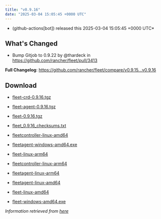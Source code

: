 ```yaml
---
title: "v0.9.16"
date: "2025-03-04 15:05:45 +0000 UTC"
---
```



*  (github-actions[bot]) released this 2025-03-04 15:05:45 +0000 UTC*


## What's Changed
* Bump Gitjob to 0.9.22 by @thardeck in https://github.com/rancher/fleet/pull/3413


**Full Changelog**: https://github.com/rancher/fleet/compare/v0.9.15...v0.9.16




## Download

* [fleet-crd-0.9.16.tgz](https://github.com/rancher/fleet/releases/download/v0.9.16/fleet-crd-0.9.16.tgz)

* [fleet-agent-0.9.16.tgz](https://github.com/rancher/fleet/releases/download/v0.9.16/fleet-agent-0.9.16.tgz)

* [fleet-0.9.16.tgz](https://github.com/rancher/fleet/releases/download/v0.9.16/fleet-0.9.16.tgz)

* [fleet_0.9.16_checksums.txt](https://github.com/rancher/fleet/releases/download/v0.9.16/fleet_0.9.16_checksums.txt)

* [fleetcontroller-linux-amd64](https://github.com/rancher/fleet/releases/download/v0.9.16/fleetcontroller-linux-amd64)

* [fleetagent-windows-amd64.exe](https://github.com/rancher/fleet/releases/download/v0.9.16/fleetagent-windows-amd64.exe)

* [fleet-linux-arm64](https://github.com/rancher/fleet/releases/download/v0.9.16/fleet-linux-arm64)

* [fleetcontroller-linux-arm64](https://github.com/rancher/fleet/releases/download/v0.9.16/fleetcontroller-linux-arm64)

* [fleetagent-linux-arm64](https://github.com/rancher/fleet/releases/download/v0.9.16/fleetagent-linux-arm64)

* [fleetagent-linux-amd64](https://github.com/rancher/fleet/releases/download/v0.9.16/fleetagent-linux-amd64)

* [fleet-linux-amd64](https://github.com/rancher/fleet/releases/download/v0.9.16/fleet-linux-amd64)

* [fleet-windows-amd64.exe](https://github.com/rancher/fleet/releases/download/v0.9.16/fleet-windows-amd64.exe)



*Information retrieved from [here](https://github.com/rancher/fleet/releases/tag/v0.9.16)*

